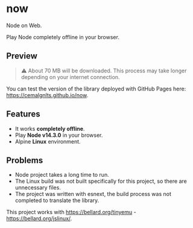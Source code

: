 # now
Node on Web.

Play Node completely offline in your browser.

## Preview

> :warning: About 70 MB will be downloaded. This process may take longer depending on your internet connection.

You can test the version of the library deployed with GitHub Pages here: https://cemalgnlts.github.io/now.

## Features

* It works **completely offline**.
* Play **Node v14.3.0** in your browser.
* Alpine **Linux** environment.

## Problems

* Node project takes a long time to run.
* The Linux build was not built specifically for this project, so there are unnecessary files.
* The project was written with esnext, the build process was not completed to translate the library.

This project works with https://bellard.org/tinyemu - https://bellard.org/jslinux/.